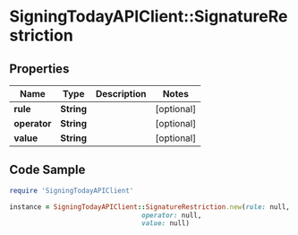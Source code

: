 # SigningTodayAPIClient::SignatureRestriction

## Properties

Name | Type | Description | Notes
------------ | ------------- | ------------- | -------------
**rule** | **String** |  | [optional] 
**operator** | **String** |  | [optional] 
**value** | **String** |  | [optional] 

## Code Sample

```ruby
require 'SigningTodayAPIClient'

instance = SigningTodayAPIClient::SignatureRestriction.new(rule: null,
                                 operator: null,
                                 value: null)
```


